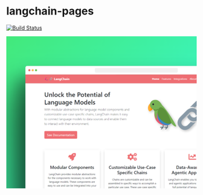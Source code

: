 # langchain-pages
<!-- add image center alligned -->

[![Build Status](https://travis-ci.org/robertoduessmann/langchain-pages.svg?branch=master)](https://travis-ci.org/robertoduessmann/langchain-pages)

![Rewamped Homepage](shot.png "Screenshot")
